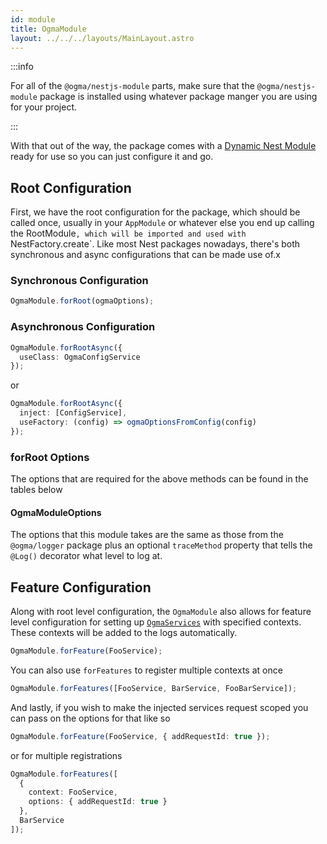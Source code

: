 ```yaml
---
id: module
title: OgmaModule
layout: ../../../layouts/MainLayout.astro
---
```


:::info

For all of the `@ogma/nestjs-module` parts, make sure that the `@ogma/nestjs-module` package is installed using whatever package manger you are using for your project.

:::

With that out of the way, the package comes with a [Dynamic Nest Module](https:/docs.nestjs.com/fundamentals/dynamic-modules) ready for use so you can just configure it and go.

## Root Configuration

First, we have the root configuration for the package, which should be called once, usually in your `AppModule` or whatever else you end up calling the RootModule`, which will be imported and used with `NestFactory.create`. Like most Nest packages nowadays, there's both synchronous and async configurations that can be made use of.x

### Synchronous Configuration

```ts
OgmaModule.forRoot(ogmaOptions);
```

### Asynchronous Configuration

```ts
OgmaModule.forRootAsync({
  useClass: OgmaConfigService
});
```

or

```ts
OgmaModule.forRootAsync({
  inject: [ConfigService],
  useFactory: (config) => ogmaOptionsFromConfig(config)
});
```

### forRoot Options

The options that are required for the above methods can be found in the tables below

#### OgmaModuleOptions

The options that this module takes are the same as those from the `@ogma/logger` package plus an optional `traceMethod` property that tells the `@Log()` decorator what level to log at.

## Feature Configuration

Along with root level configuration, the `OgmaModule` also allows for feature level configuration for setting up [`OgmaServices`](/en/nestjs/service) with specified contexts. These contexts will be added to the logs automatically.

```ts
OgmaModule.forFeature(FooService);
```

You can also use `forFeatures` to register multiple contexts at once

```ts
OgmaModule.forFeatures([FooService, BarService, FooBarService]);
```

And lastly, if you wish to make the injected services request scoped you can pass on the options for that like so

```ts
OgmaModule.forFeature(FooService, { addRequestId: true });
```

or for multiple registrations

```ts
OgmaModule.forFeatures([
  {
    context: FooService,
    options: { addRequestId: true }
  },
  BarService
]);
```
